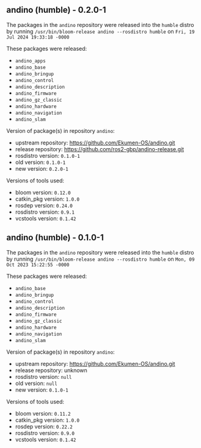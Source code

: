 ## andino (humble) - 0.2.0-1

The packages in the `andino` repository were released into the `humble` distro by running `/usr/bin/bloom-release andino --rosdistro humble` on `Fri, 19 Jul 2024 19:33:18 -0000`

These packages were released:
- `andino_apps`
- `andino_base`
- `andino_bringup`
- `andino_control`
- `andino_description`
- `andino_firmware`
- `andino_gz_classic`
- `andino_hardware`
- `andino_navigation`
- `andino_slam`

Version of package(s) in repository `andino`:

- upstream repository: https://github.com/Ekumen-OS/andino.git
- release repository: https://github.com/ros2-gbp/andino-release.git
- rosdistro version: `0.1.0-1`
- old version: `0.1.0-1`
- new version: `0.2.0-1`

Versions of tools used:

- bloom version: `0.12.0`
- catkin_pkg version: `1.0.0`
- rosdep version: `0.24.0`
- rosdistro version: `0.9.1`
- vcstools version: `0.1.42`


## andino (humble) - 0.1.0-1

The packages in the `andino` repository were released into the `humble` distro by running `/usr/bin/bloom-release andino --rosdistro humble` on `Mon, 09 Oct 2023 15:22:55 -0000`

These packages were released:
- `andino_base`
- `andino_bringup`
- `andino_control`
- `andino_description`
- `andino_firmware`
- `andino_gz_classic`
- `andino_hardware`
- `andino_navigation`
- `andino_slam`

Version of package(s) in repository `andino`:

- upstream repository: https://github.com/Ekumen-OS/andino.git
- release repository: unknown
- rosdistro version: `null`
- old version: `null`
- new version: `0.1.0-1`

Versions of tools used:

- bloom version: `0.11.2`
- catkin_pkg version: `1.0.0`
- rosdep version: `0.22.2`
- rosdistro version: `0.9.0`
- vcstools version: `0.1.42`


